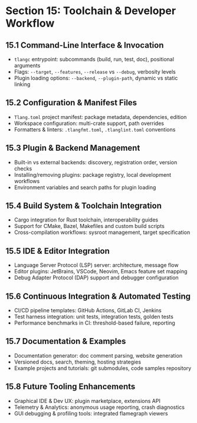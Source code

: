 # Section 15: Toolchain & Developer Workflow

## 15.1 Command-Line Interface & Invocation

* `tlangc` entrypoint: subcommands (build, run, test, doc), positional arguments
* Flags: `--target`, `--features`, `--release` vs `--debug`, verbosity levels
* Plugin loading options: `--backend`, `--plugin-path`, dynamic vs static linking

## 15.2 Configuration & Manifest Files

* `Tlang.toml` project manifest: package metadata, dependencies, edition
* Workspace configuration: multi-crate support, path overrides
* Formatters & linters: `.tlangfmt.toml`, `.tlanglint.toml` conventions

## 15.3 Plugin & Backend Management

* Built-in vs external backends: discovery, registration order, version checks
* Installing/removing plugins: package registry, local development workflows
* Environment variables and search paths for plugin loading

## 15.4 Build System & Toolchain Integration

* Cargo integration for Rust toolchain, interoperability guides
* Support for CMake, Bazel, Makefiles and custom build scripts
* Cross-compilation workflows: sysroot management, target specification

## 15.5 IDE & Editor Integration

* Language Server Protocol (LSP) server: architecture, message flow
* Editor plugins: JetBrains, VSCode, Neovim, Emacs feature set mapping
* Debug Adapter Protocol (DAP) support and debugger configuration

## 15.6 Continuous Integration & Automated Testing

* CI/CD pipeline templates: GitHub Actions, GitLab CI, Jenkins
* Test harness integration: unit tests, integration tests, golden tests
* Performance benchmarks in CI: threshold-based failure, reporting

## 15.7 Documentation & Examples

* Documentation generator: doc comment parsing, website generation
* Versioned docs, search, theming, hosting strategies
* Example projects and tutorials: git submodules, code samples repository

## 15.8 Future Tooling Enhancements

* Graphical IDE & Dev UX: plugin marketplace, extensions API
* Telemetry & Analytics: anonymous usage reporting, crash diagnostics
* GUI debugging & profiling tools: integrated flamegraph viewers
